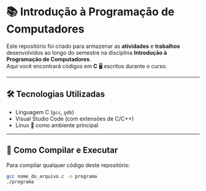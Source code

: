 # 📚 Introdução à Programação de Computadores

Este repositório foi criado para armazenar as **atividades** e **trabalhos** desenvolvidos ao longo do semestre na disciplina **Introdução à Programação de Computadores**.  
Aqui você encontrará códigos em **C** 🖥️ escritos durante o curso.

---

## 🛠️ Tecnologias Utilizadas
- Linguagem C (`gcc`, `gdb`)
- Visual Studio Code (com extensões de C/C++)
- Linux 🐧 como ambiente principal

---

## 🚀 Como Compilar e Executar
Para compilar qualquer código deste repositório:

```bash
gcc nome_do_arquivo.c -o programa
./programa
